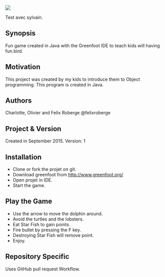 <a href="https://zenhub.com"><img src="https://raw.githubusercontent.com/ZenHubIO/support/master/zenhub-badge.png"></a>

Test avec sylvain.

## Synopsis

Fun game created in Java with the Greenfoot IDE to teach kids will having fun.bird.

## Motivation

This project was created by my kids to introduce them to Object programming.  This program is created in Java.

## Authors
Charlotte, Olivier and Felix Roberge @felixroberge

## Project & Version

Created in September 2015.
Version: 1

## Installation
  - Clone or fork the projet on git.
  - Download greenfoot from http://www.greenfoot.org/
  - Open projet in IDE.
  - Start the game.


## Play the Game
  - Use the arrow to move the dolphin around.
  - Avoid the turtles and the lobsters.
  - Eat Star Fish to gain points.
  - Fire bullet by pressing the F key.
  - Destroying Star Fish will remove point.
  - Enjoy.

## Repository Specific

Uses GitHub pull request Workflow.
